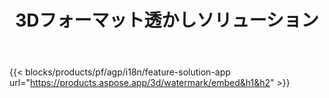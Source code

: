 ﻿---
title: 3Dフォーマット透かしソリューション 
weight: 7730
url: /ja/watermark
limit: 
description: 知的財産を保護するために、3Dドキュメントにブラインド透かしを追加します。
---
{{< blocks/products/pf/agp/i18n/feature-solution-app url="https://products.aspose.app/3d/watermark/embed&h1&h2" >}} 
